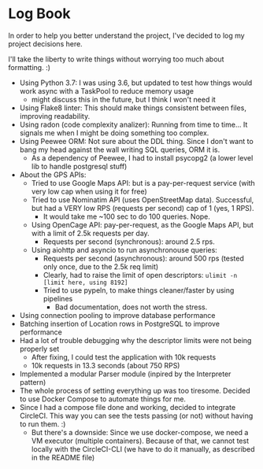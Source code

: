 # Log Book

In order to help you better understand the project, I've decided to log my project decisions here.

I'll take the liberty to write things without worrying too much about formatting. :)

- Using Python 3.7: I was using 3.6, but updated to test how things would work async with a TaskPool to reduce memory usage
  - might discuss this in the future, but I think I won't need it
- Using Flake8 linter: This should make things consistent between files, improving readability.
- Using radon (code complexity analizer): Running from time to time... It signals me when I might be doing something too complex.
- Using Peewee ORM: Not sure about the DDL thing. Since I don't want to bang my head against the wall writing SQL queries, ORM it is.
  - As a dependency of Peewee, I had to install psycopg2 (a lower level lib to handle postgresql stuff)
- About the GPS APIs:
  - Tried to use Google Maps API: but is a pay-per-request service (with very low cap when using it for free)
  - Tried to use Nominatim API (uses OpenStreetMap data). Successful, but had a VERY low RPS (requests per second) cap of 1 (yes, 1 RPS).
    - It would take me ~100 sec to do 100 queries. Nope.
  - Using OpenCage API: pay-per-request, as the Google Maps API, but with a limit of 2.5k requests per day.
    - Requests per second (synchronous): around 2.5 rps.
  - Using aiohttp and asyncio to run asynchronouse queries:
    - Requests per second (asynchronous): around 500 rps (tested only once, due to the 2.5k req limit)
    - Clearly, had to raise the limit of open descriptors: `ulimit -n [limit here, using 8192]`
    - Tried to use pypeln, to make things cleaner/faster by using pipelines
      - Bad documentation, does not worth the stress.
- Using connection pooling to improve database performance
- Batching insertion of Location rows in PostgreSQL to improve performance
- Had a lot of trouble debugging why the descriptor limits were not being properly set
  - After fixing, I could test the application with 10k requests
  - 10k requests in 13.3 seconds (about 750 RPS)
- Implemented a modular Parser module (inpired by the Interpreter pattern)
- The whole process of setting everything up was too tiresome. Decided to use Docker Compose to automate things for me.
- Since I had a compose file done and working, decided to integrate CircleCI. This way you can see the tests passing (or not) without having to run them. :)
  - But there's a downside: Since we use docker-compose, we need a VM executor (multiple containers). Because of that, we cannot test locally with the CircleCI-CLI (we have to do it manually, as described in the README file)
